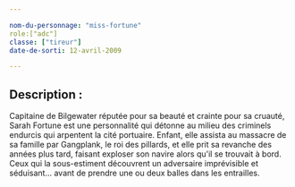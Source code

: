 ```yaml
---

nom-du-personnage: "miss-fortune"
role:["adc"] 
classe: ["tireur"]
date-de-sorti: 12-avril-2009

---
```


## Description :

Capitaine de Bilgewater réputée pour sa beauté et crainte pour sa cruauté, Sarah Fortune est une personnalité qui détonne au milieu des criminels endurcis qui arpentent la cité portuaire. Enfant, elle assista au massacre de sa famille par Gangplank, le roi des pillards, et elle prit sa revanche des années plus tard, faisant exploser son navire alors qu'il se trouvait à bord. Ceux qui la sous-estiment découvrent un adversaire imprévisible et séduisant... avant de prendre une ou deux balles dans les entrailles.
